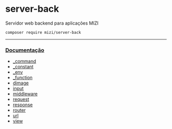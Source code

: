 # server-back

Servidor web backend para aplicações MIZI

    composer require mizi/server-back

---

### [Documentação](https://github.com/mizi-php/server-back/tree/main/.doc)

 - [_command](https://github.com/mizi-php/server-back/tree/main/.doc/_command.md)
 - [_constant](https://github.com/mizi-php/server-back/tree/main/.doc/_constant.md)
 - [_env](https://github.com/mizi-php/server-back/tree/main/.doc/_env.md)
 - [_function](https://github.com/mizi-php/server-back/tree/main/.doc/_function.md)
 - [dimage](https://github.com/mizi-php/server-back/tree/main/.doc/dimage.md)
 - [input](https://github.com/mizi-php/server-back/tree/main/.doc/input.md)
 - [middleware](https://github.com/mizi-php/server-back/tree/main/.doc/middleware.md)
 - [request](https://github.com/mizi-php/server-back/tree/main/.doc/request.md)
 - [response](https://github.com/mizi-php/server-back/tree/main/.doc/response.md)
 - [router](https://github.com/mizi-php/server-back/tree/main/.doc/router.md)
 - [url](https://github.com/mizi-php/server-back/tree/main/.doc/url.md)
 - [view](https://github.com/mizi-php/server-back/tree/main/.doc/view.md)